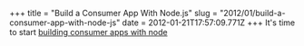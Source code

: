 +++
title = "Build a Consumer App With Node.js"
slug = "2012/01/build-a-consumer-app-with-node-js"
date = 2012-01-21T17:57:09.771Z
+++
It's time to start [building consumer apps with node](http://venturebeat.com/2012/01/07/building-consumer-apps-with-node/)
